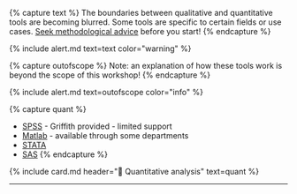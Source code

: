 {% capture text %}
The boundaries between qualitative and quantitative tools are becoming blurred. Some tools are specific to certain fields or use cases. [Seek methodological advice](https://www.griffith.edu.au/research/research-services/researcher-education-development/statistical-advice) before you start!
    {% endcapture %}

{% include alert.md text=text color="warning" %}


{% capture outofscope %}
Note: an explanation of how these tools work is beyond the scope of this workshop!
{% endcapture %}

{% include alert.md text=outofscope color="info" %}

{% capture quant %}
 - [SPSS](https://www.griffith.edu.au/student-computing/available-software) - Griffith provided - limited support
 - [Matlab](https://www.mathworks.com/products/matlab.html) - available through some departments
 - [STATA](https://www.stata.com/)
 - [SAS](https://www.griffith.edu.au/student-computing/available-software)
 {% endcapture %}

{% include card.md header="🧮 Quantitative analysis" text=quant %}

___